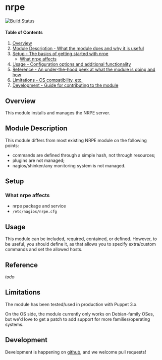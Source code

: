 # nrpe

[![Build Status](https://travis-ci.org/OpenConceptConsulting/puppet-nrpe.svg?branch=master)](https://travis-ci.org/OpenConceptConsulting/puppet-nrpe)

#### Table of Contents

1. [Overview](#overview)
2. [Module Description - What the module does and why it is useful](#module-description)
3. [Setup - The basics of getting started with nrpe](#setup)
    * [What nrpe affects](#what-nrpe-affects)
4. [Usage - Configuration options and additional functionality](#usage)
5. [Reference - An under-the-hood peek at what the module is doing and how](#reference)
5. [Limitations - OS compatibility, etc.](#limitations)
6. [Development - Guide for contributing to the module](#development)

## Overview

This module installs and manages the NRPE server.

## Module Description

This module differs from most existing NRPE module on the following points:

* commands are defined through a simple hash, not through resources;
* plugins are not managed;
* nagios/shinken/any monitoring system is not managed.

## Setup

### What nrpe affects

* nrpe package and service
* `/etc/nagios/nrpe.cfg`

## Usage

This module can be included, required, contained, or defined.
However, to be useful, you should define it, as that allows you to specify extra/custom commands and set the allowed hosts.

## Reference

*todo*

## Limitations

The module has been tested/used in production with Puppet 3.x.

On the OS side, the module currently only works on Debian-family OSes, but we'd love to get a patch to add support for more families/operating systems.

## Development

Development is happening on [github](https://github.com/OpenConceptConsulting/puppet-nrpe), and we welcome pull requests!

